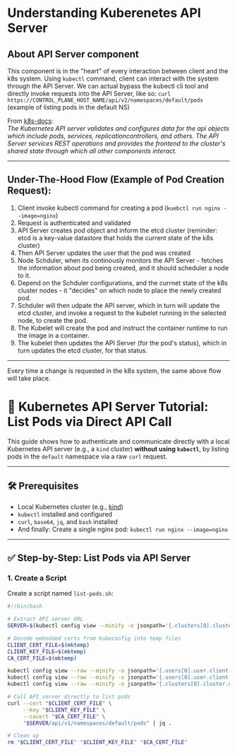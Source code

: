 # Understanding Kuberenetes API Server

## About API Server component
This component is in the "heart" of every interaction between client and the k8s system.
Using `kubectl` command, client can interact with the system through the API Server.
We can actual bypass the kubectl cli tool and directly invoke requests into the API Server, like so:
`curl https://CONTROL_PLANE_HOST_NAME/api/v2/namespaces/default/pods` (example of listing pods in the default NS)

From [k8s-docs](https://kubernetes.io/docs/reference/command-line-tools-reference/kube-apiserver/):<br>
<i>The Kubernetes API server validates and configures data for the api objects which include pods, services, replicationcontrollers, and others. The API Server services REST operations and provides the frontend to the cluster's shared state through which all other components interact.</i>

---

## Under-The-Hood Flow (Example of Pod Creation Request):
1. Client invoke kubectl command for creating a pod (`kuebctl run nginx --image=nginx`)
2. Request is authenticated and validated
3. API Server creates pod object and inform the etcd cluster (reminder: etcd is a key-value datastore that holds the current state of the k8s cluster) 
4. Then API Server updates the user that the pod was created
5. Node Schduler, when its continously monitors the API Server - fetches the information about pod being created, and it should scheduler a node to it. 
6. Depend on the Schduler configurations, and the currnet state of the k8s cluster nodes - it "decides" on which node to place the newly created pod.
7. Schduler will then udpate the API server, which in turn will update the etcd cluster, and invoke a request to the kubelet running in the selected node, to create the pod.
8. The Kubelet will create the pod and instruct the container runtime to run the image in a container.
9. The kubelet then updates the API Server (for the pod's status), which in turn updates the etcd cluster, for that status.
-----
Every time a change is requested in the k8s system, the same above flow will take place.

# 📘 Kubernetes API Server Tutorial: List Pods via Direct API Call

This guide shows how to authenticate and communicate directly with a local Kubernetes API server (e.g., a `kind` cluster) **without using `kubectl`**, by listing pods in the `default` namespace via a raw `curl` request.

---

## 🛠 Prerequisites

- Local Kubernetes cluster (e.g., [kind](https://kind.sigs.k8s.io/))
- `kubectl` installed and configured
- `curl`, `base64`, `jq`, and `bash` installed
- And finally: Create a single nginx pod: `kubectl run nginx --image=nginx`

---

## ✅ Step-by-Step: List Pods via API Server

### 1. Create a Script

Create a script named `list-pods.sh`:

```bash
#!/bin/bash

# Extract API server URL
SERVER=$(kubectl config view --minify -o jsonpath='{.clusters[0].cluster.server}')

# Decode embedded certs from kubeconfig into temp files
CLIENT_CERT_FILE=$(mktemp)
CLIENT_KEY_FILE=$(mktemp)
CA_CERT_FILE=$(mktemp)

kubectl config view --raw --minify -o jsonpath='{.users[0].user.client-certificate-data}' | base64 -d > "$CLIENT_CERT_FILE"
kubectl config view --raw --minify -o jsonpath='{.users[0].user.client-key-data}' | base64 -d > "$CLIENT_KEY_FILE"
kubectl config view --raw --minify -o jsonpath='{.clusters[0].cluster.certificate-authority-data}' | base64 -d > "$CA_CERT_FILE"

# Call API server directly to list pods
curl --cert "$CLIENT_CERT_FILE" \
     --key "$CLIENT_KEY_FILE" \
     --cacert "$CA_CERT_FILE" \
     "$SERVER/api/v1/namespaces/default/pods" | jq .

# Clean up
rm "$CLIENT_CERT_FILE" "$CLIENT_KEY_FILE" "$CA_CERT_FILE"